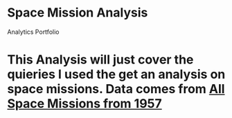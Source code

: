 # Space Mission Analysis
Analytics Portfolio

# This Analysis will just cover the quieries I used the get an analysis on space missions. Data comes from [All Space Missions from 1957](https://www.kaggle.com/datasets/agirlcoding/all-space-missions-from-1957)
